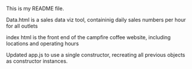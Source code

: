 This is my README file.

Data.html is a sales data viz tool, containinig daily sales numbers per hour for all outlets

index html is the front end of the campfire coffee website, including locations and operating hours

Updated app.js to use a single constructor, recreating all previous objects as constructor instances. 
